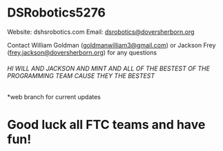 # DSRobotics5276

Website: dshsrobotics.com
Email: dsrobotics@doversherborn.org

Contact William Goldman (goldmanwilliam3@gmail.com) or Jackson Frey (frey.jackson@doversherborn.org) for any questions

###### HI WILL AND JACKSON AND MINT AND ALL OF THE BESTEST OF THE PROGRAMMING TEAM CAUSE THEY THE BESTEST
*web branch for current updates

# Good luck all FTC teams and have fun!
